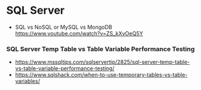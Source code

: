 # SQL Server
- SQL vs NoSQL or MySQL vs MongoDB https://www.youtube.com/watch?v=ZS_kXvOeQ5Y
### SQL Server Temp Table vs Table Variable Performance Testing
- https://www.mssqltips.com/sqlservertip/2825/sql-server-temp-table-vs-table-variable-performance-testing/
- https://www.sqlshack.com/when-to-use-temporary-tables-vs-table-variables/
